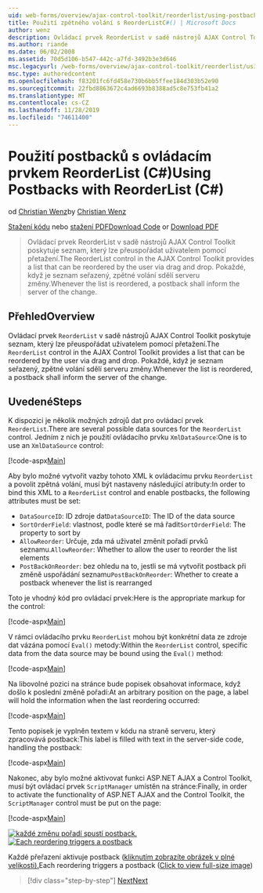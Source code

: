 ```yaml
---
uid: web-forms/overview/ajax-control-toolkit/reorderlist/using-postbacks-with-reorderlist-cs
title: Použití zpětného volání s ReorderListC#() | Microsoft Docs
author: wenz
description: Ovládací prvek ReorderList v sadě nástrojů AJAX Control Toolkit poskytuje seznam, který lze přeuspořádat uživatelem pomocí přetažení. Pokaždé, když je přeobjednán seznam, a...
ms.author: riande
ms.date: 06/02/2008
ms.assetid: 70d5d106-b547-442c-a7fd-3492b3e3d646
msc.legacyurl: /web-forms/overview/ajax-control-toolkit/reorderlist/using-postbacks-with-reorderlist-cs
msc.type: authoredcontent
ms.openlocfilehash: f83201fc6fd458e730b6bb5ffee184d303b52e90
ms.sourcegitcommit: 22fbd8863672c4ad6693b8388ad5c8e753fb41a2
ms.translationtype: MT
ms.contentlocale: cs-CZ
ms.lasthandoff: 11/28/2019
ms.locfileid: "74611400"
---
```

# <a name="using-postbacks-with-reorderlist-c"></a><span data-ttu-id="c5c1f-104">Použití postbacků s ovládacím prvkem ReorderList (C#)</span><span class="sxs-lookup"><span data-stu-id="c5c1f-104">Using Postbacks with ReorderList (C#)</span></span>

<span data-ttu-id="c5c1f-105">od [Christian Wenz](https://github.com/wenz)</span><span class="sxs-lookup"><span data-stu-id="c5c1f-105">by [Christian Wenz](https://github.com/wenz)</span></span>

<span data-ttu-id="c5c1f-106">[Stažení kódu](https://download.microsoft.com/download/9/3/f/93f8daea-bebd-4821-833b-95205389c7d0/ReorderList4.cs.zip) nebo [stažení PDF](https://download.microsoft.com/download/2/d/c/2dc10e34-6983-41d4-9c08-f78f5387d32b/reorderlist4CS.pdf)</span><span class="sxs-lookup"><span data-stu-id="c5c1f-106">[Download Code](https://download.microsoft.com/download/9/3/f/93f8daea-bebd-4821-833b-95205389c7d0/ReorderList4.cs.zip) or [Download PDF](https://download.microsoft.com/download/2/d/c/2dc10e34-6983-41d4-9c08-f78f5387d32b/reorderlist4CS.pdf)</span></span>

> <span data-ttu-id="c5c1f-107">Ovládací prvek ReorderList v sadě nástrojů AJAX Control Toolkit poskytuje seznam, který lze přeuspořádat uživatelem pomocí přetažení.</span><span class="sxs-lookup"><span data-stu-id="c5c1f-107">The ReorderList control in the AJAX Control Toolkit provides a list that can be reordered by the user via drag and drop.</span></span> <span data-ttu-id="c5c1f-108">Pokaždé, když je seznam seřazený, zpětné volání sdělí serveru změny.</span><span class="sxs-lookup"><span data-stu-id="c5c1f-108">Whenever the list is reordered, a postback shall inform the server of the change.</span></span>

## <a name="overview"></a><span data-ttu-id="c5c1f-109">Přehled</span><span class="sxs-lookup"><span data-stu-id="c5c1f-109">Overview</span></span>

<span data-ttu-id="c5c1f-110">Ovládací prvek `ReorderList` v sadě nástrojů AJAX Control Toolkit poskytuje seznam, který lze přeuspořádat uživatelem pomocí přetažení.</span><span class="sxs-lookup"><span data-stu-id="c5c1f-110">The `ReorderList` control in the AJAX Control Toolkit provides a list that can be reordered by the user via drag and drop.</span></span> <span data-ttu-id="c5c1f-111">Pokaždé, když je seznam seřazený, zpětné volání sdělí serveru změny.</span><span class="sxs-lookup"><span data-stu-id="c5c1f-111">Whenever the list is reordered, a postback shall inform the server of the change.</span></span>

## <a name="steps"></a><span data-ttu-id="c5c1f-112">Uvedené</span><span class="sxs-lookup"><span data-stu-id="c5c1f-112">Steps</span></span>

<span data-ttu-id="c5c1f-113">K dispozici je několik možných zdrojů dat pro ovládací prvek `ReorderList`.</span><span class="sxs-lookup"><span data-stu-id="c5c1f-113">There are several possible data sources for the `ReorderList` control.</span></span> <span data-ttu-id="c5c1f-114">Jedním z nich je použití ovládacího prvku `XmlDataSource`:</span><span class="sxs-lookup"><span data-stu-id="c5c1f-114">One is to use an `XmlDataSource` control:</span></span>

[!code-aspx[Main](using-postbacks-with-reorderlist-cs/samples/sample1.aspx)]

<span data-ttu-id="c5c1f-115">Aby bylo možné vytvořit vazby tohoto XML k ovládacímu prvku `ReorderList` a povolit zpětná volání, musí být nastaveny následující atributy:</span><span class="sxs-lookup"><span data-stu-id="c5c1f-115">In order to bind this XML to a `ReorderList` control and enable postbacks, the following attributes must be set:</span></span>

- <span data-ttu-id="c5c1f-116">`DataSourceID`: ID zdroje dat</span><span class="sxs-lookup"><span data-stu-id="c5c1f-116">`DataSourceID`: The ID of the data source</span></span>
- <span data-ttu-id="c5c1f-117">`SortOrderField`: vlastnost, podle které se má řadit</span><span class="sxs-lookup"><span data-stu-id="c5c1f-117">`SortOrderField`: The property to sort by</span></span>
- <span data-ttu-id="c5c1f-118">`AllowReorder`: Určuje, zda má uživatel změnit pořadí prvků seznamu.</span><span class="sxs-lookup"><span data-stu-id="c5c1f-118">`AllowReorder`: Whether to allow the user to reorder the list elements</span></span>
- <span data-ttu-id="c5c1f-119">`PostBackOnReorder`: bez ohledu na to, jestli se má vytvořit postback při změně uspořádání seznamu</span><span class="sxs-lookup"><span data-stu-id="c5c1f-119">`PostBackOnReorder`: Whether to create a postback whenever the list is rearranged</span></span>

<span data-ttu-id="c5c1f-120">Toto je vhodný kód pro ovládací prvek:</span><span class="sxs-lookup"><span data-stu-id="c5c1f-120">Here is the appropriate markup for the control:</span></span>

[!code-aspx[Main](using-postbacks-with-reorderlist-cs/samples/sample2.aspx)]

<span data-ttu-id="c5c1f-121">V rámci ovládacího prvku `ReorderList` mohou být konkrétní data ze zdroje dat vázána pomocí `Eval()` metody:</span><span class="sxs-lookup"><span data-stu-id="c5c1f-121">Within the `ReorderList` control, specific data from the data source may be bound using the `Eval()` method:</span></span>

[!code-aspx[Main](using-postbacks-with-reorderlist-cs/samples/sample3.aspx)]

<span data-ttu-id="c5c1f-122">Na libovolné pozici na stránce bude popisek obsahovat informace, když došlo k poslední změně pořadí:</span><span class="sxs-lookup"><span data-stu-id="c5c1f-122">At an arbitrary position on the page, a label will hold the information when the last reordering occurred:</span></span>

[!code-aspx[Main](using-postbacks-with-reorderlist-cs/samples/sample4.aspx)]

<span data-ttu-id="c5c1f-123">Tento popisek je vyplněn textem v kódu na straně serveru, který zpracovává postback:</span><span class="sxs-lookup"><span data-stu-id="c5c1f-123">This label is filled with text in the server-side code, handling the postback:</span></span>

[!code-aspx[Main](using-postbacks-with-reorderlist-cs/samples/sample5.aspx)]

<span data-ttu-id="c5c1f-124">Nakonec, aby bylo možné aktivovat funkci ASP.NET AJAX a Control Toolkit, musí být ovládací prvek `ScriptManager` umístěn na stránce:</span><span class="sxs-lookup"><span data-stu-id="c5c1f-124">Finally, in order to activate the functionality of ASP.NET AJAX and the Control Toolkit, the `ScriptManager` control must be put on the page:</span></span>

[!code-aspx[Main](using-postbacks-with-reorderlist-cs/samples/sample6.aspx)]

<span data-ttu-id="c5c1f-125">[![každé změnu pořadí spustí postback.](using-postbacks-with-reorderlist-cs/_static/image2.png)](using-postbacks-with-reorderlist-cs/_static/image1.png)</span><span class="sxs-lookup"><span data-stu-id="c5c1f-125">[![Each reordering triggers a postback](using-postbacks-with-reorderlist-cs/_static/image2.png)](using-postbacks-with-reorderlist-cs/_static/image1.png)</span></span>

<span data-ttu-id="c5c1f-126">Každé přeřazení aktivuje postback ([kliknutím zobrazíte obrázek v plné velikosti).](using-postbacks-with-reorderlist-cs/_static/image3.png)</span><span class="sxs-lookup"><span data-stu-id="c5c1f-126">Each reordering triggers a postback ([Click to view full-size image](using-postbacks-with-reorderlist-cs/_static/image3.png))</span></span>

> [!div class="step-by-step"]
> [<span data-ttu-id="c5c1f-127">Next</span><span class="sxs-lookup"><span data-stu-id="c5c1f-127">Next</span></span>](drag-and-drop-via-reorderlist-cs.md)
